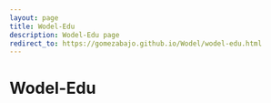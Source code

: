 ```yaml
---
layout: page
title: Wodel-Edu
description: Wodel-Edu page
redirect_to: https://gomezabajo.github.io/Wodel/wodel-edu.html
---
```

# Wodel-Edu